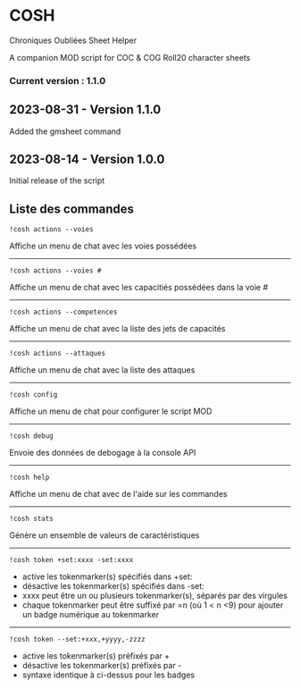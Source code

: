 # COSH

Chroniques Oubliées Sheet Helper

A companion MOD script for COC & COG Roll20 character sheets

### Current version : 1.1.0

## 2023-08-31 - Version 1.1.0

Added the gmsheet command

## 2023-08-14 - Version 1.0.0

Initial release of the script

## Liste des commandes

    !cosh actions --voies

Affiche un menu de chat avec les voies possédées

---

    !cosh actions --voies #

Affiche un menu de chat avec les capacitiés possédées dans la voie #

---

    !cosh actions --competences

Affiche un menu de chat avec la liste des jets de capacités

---

    !cosh actions --attaques

Affiche un menu de chat avec la liste des attaques

---

    !cosh config

Affiche un menu de chat pour configurer le script MOD

---

    !cosh debug

Envoie des données de debogage à la console API

---

    !cosh help

Affiche un menu de chat avec de l'aide sur les commandes

---

    !cosh stats

Génère un ensemble de valeurs de caractéristiques

---

    !cosh token +set:xxxx -set:xxxx

- active les tokenmarker(s) spécifiés dans +set:
- désactive les tokenmarker(s) spécifiés dans -set:
- xxxx peut être un ou plusieurs tokenmarker(s), séparés par des virgules
- chaque tokenmarker peut être suffixé par =n (où 1 < n <9) pour ajouter un badge numérique au tokenmarker

---

    !cosh token --set:+xxx,+yyyy,-zzzz

- active les tokenmarker(s) préfixés par +
- désactive les tokenmarker(s) préfixés par -
- syntaxe identique à ci-dessus pour les badges